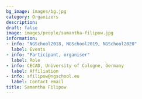 ```yaml
---
bg_image: images/bg.jpg
category: Organizers
description: 
draft: false
image: images/people/samantha-filipow.jpg
information:
- info: "NGSchool2018, NGSchool2019, NGSchool2020"
  label: Events
- info: "Participant, organiser"
  label: Role
- info: CECAD, University of Cologne, Germany
  label: Affiliation
- info: sfilipow@ngschool.eu
  label: Contact email
title: Samantha Filipow
---
```

